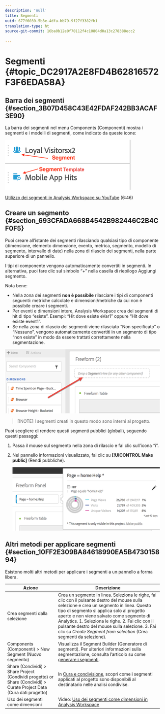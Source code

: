 ```yaml
---
description: 'null'
title: Segmenti
uuid: 677f6030-5b3e-4dfa-bb79-9f27f3382fb1
translation-type: ht
source-git-commit: 16ba0b12e0f70112f4c10804d0a13c278388ecc2

---
```



# Segmenti {#topic_DC2917A2E8FD4B62816572F3F6EDA58A}

## Barra dei segmenti {#section_3B07D458C43E42FDAF242BB3ACAF3E90}

La barra dei segmenti nel menu Components (Componenti) mostra i segmenti e i modelli di segmenti, come indicato da queste icone:

![](assets/segment_icons.png)

[Utilizzo dei segmenti in Analysis Workspace su YouTube](https://www.youtube.com/watch?v=QlUCdQDnni4) (6:46)

## Creare un segmento {#section_693CFADA668B4542B982446C2B4CF0F5}

Puoi creare all’istante dei segmenti rilasciando qualsiasi tipo di componente (dimensione, elemento dimensione, evento, metrica, segmento, modello di segmento, intervallo di date) nella zona di rilascio dei segmenti, nella parte superiore di un pannello.

I tipi di componente vengono automaticamente convertiti in segmenti. In alternativa, puoi fare clic sul simbolo “+” nella casella di riepilogo Aggiungi segmento.

Nota bene:

* Nella zona dei segmenti **non è possibile** rilasciare i tipi di componenti seguenti: metriche calcolate e dimensioni/metriche da cui non è possibile creare i segmenti.
* Per eventi e dimensioni intere, Analysis Workspace crea dei segmenti di hit di tipo “esiste”. Esempi: “Hit dove esiste eVar1” oppure “Hit dove esiste event1”.
* Se nella zona di rilascio dei segmenti viene rilasciato “Non specificato” o “Nessuno”, vengono automaticamente convertiti in un segmento di tipo “non esiste” in modo da essere trattati correttamente nella segmentazione.

![](assets/segment-dropzone.png)

> [!NOTE] I segmenti creati in questo modo sono interni al progetto.

Puoi scegliere di rendere questi segmenti pubblici (globali), seguendo questi passaggi:

1. Passa il mouse sul segmento nella zona di rilascio e fai clic sull’icona “i”.
1. Nel pannello informazioni visualizzato, fai clic su **[!UICONTROL Make public]** (Rendi pubbliche).

   ![](assets/segment-info.png)

## Altri metodi per applicare segmenti {#section_10FF2E309BA84618990EA5B473015894}

Esistono molti altri metodi per applicare i segmenti a un pannello a forma libera.

| Azione | Descrizione |
|--- |--- |
| Crea segmenti dalla selezione | Crea un segmento in linea. Seleziona le righe, fai clic con il pulsante destro del mouse sulla selezione e crea un segmento in linea. Questo tipo di segmento si applica solo al progetto aperto e non viene salvato come segmento di Analytics. 1. Seleziona le righe.  2. Fai clic con il pulsante destro del mouse sulla selezione.  3. Fai clic su *Create Segment from selection* (Crea segmenti da selezione). |
| Components (Componenti) &gt; New Segment (Nuovo segmento) | Visualizza il Segment Builder (Generatore di segmenti). Per ulteriori informazioni sulla segmentazione, consulta l’articolo su come [generare i segmenti](https://docs.adobe.com/content/help/it-IT/analytics/components/segmentation/segmentation-workflow/seg-build.html). |
| Share (Condividi) &gt; Share Project (Condividi progetto) or Share (Condividi) &gt; Curate Project Data (Cura dati progetto) | In [Cura e condivisione](https://docs.adobe.com/content/help/it-IT/analytics/analyze/analysis-workspace/curate-share/curate.html#concept_4A9726927E7C44AFA260E2BB2721AFC6), scopri come i segmenti applicati al progetto sono disponibili al destinatario nelle analisi condivise. |
| Uso dei segmenti come dimensioni | Video: [Uso dei segmenti come dimensioni in Analysis Workspace](https://www.youtube.com/watch?v=WmSdReKTWto&amp;list=PL2tCx83mn7GuNnQdYGOtlyCu0V5mEZ8sS&amp;index=39) |
